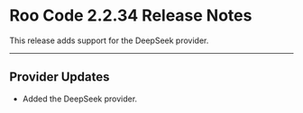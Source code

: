 # Roo Code 2.2.34 Release Notes

This release adds support for the DeepSeek provider.

---

## Provider Updates

*   Added the DeepSeek provider.